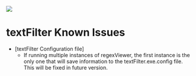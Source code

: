![](../TextFilter/Images/ico.png)

# textFilter Known Issues

- [textFilter Configuration file]
  - If running multiple instances of regexViewer, the first instance is the only one that will save information to the textFilter.exe.config file. This will be fixed in future version.

